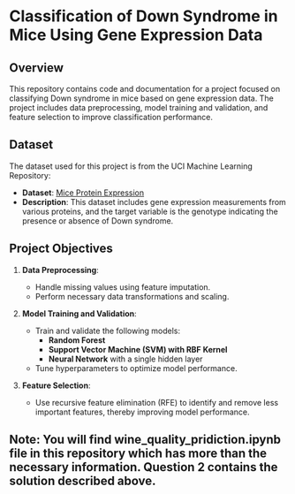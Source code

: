 # Classification of Down Syndrome in Mice Using Gene Expression Data

## Overview

This repository contains code and documentation for a project focused on classifying Down syndrome in mice based on gene expression data. The project includes data preprocessing, model training and validation, and feature selection to improve classification performance.

## Dataset

The dataset used for this project is from the UCI Machine Learning Repository:
- **Dataset**: [Mice Protein Expression](https://archive.ics.uci.edu/ml/datasets/Mice+Protein+Expression#)
- **Description**: This dataset includes gene expression measurements from various proteins, and the target variable is the genotype indicating the presence or absence of Down syndrome.

## Project Objectives

1. **Data Preprocessing**:
   - Handle missing values using feature imputation.
   - Perform necessary data transformations and scaling.

2. **Model Training and Validation**:
   - Train and validate the following models:
     - **Random Forest**
     - **Support Vector Machine (SVM) with RBF Kernel**
     - **Neural Network** with a single hidden layer
   - Tune hyperparameters to optimize model performance.

3. **Feature Selection**:
   - Use recursive feature elimination (RFE) to identify and remove less important features, thereby improving model performance.

## Note: You will find wine_quality_pridiction.ipynb file in this repository which has more than the necessary information. Question 2 contains the solution described above.


